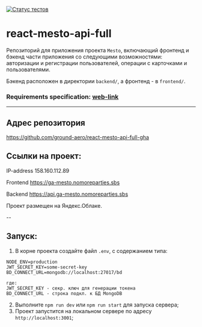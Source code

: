 [![Статус тестов](../../actions/workflows/tests.yml/badge.svg)](../../actions/workflows/tests.yml)

# react-mesto-api-full
Репозиторий для приложения проекта `Mesto`, включающий фронтенд и бэкенд части приложения со следующими возможностями: авторизации и регистрации пользователей, операции с карточками и пользователями. 

Бэкенд расположен в директории `backend/`, а фронтенд - в `frontend/`.

### Requirements specification: [web-link](https://concrete-web-bad.notion.site/15-4a17355b76b54be8b71eabe0ec7645cc)

---

## Адрес репозитория
https://github.com/ground-aero/react-mesto-api-full-gha

## Ссылки на проект:
IP-address 158.160.112.89

Frontend https://ga-mesto.nomoreparties.sbs

Backend https://api.ga-mesto.nomoreparties.sbs

Проект размещен на Яндекс.Облаке.

--
## Запуск:

1. В корне проекта создайте файл `.env`, с содержанием типа:
```dotenv
NODE_ENV=production
JWT_SECRET_KEY=some-secret-key
BD_CONNECT_URL=mongodb://localhost:27017/bd

где:
JWT_SECRET_KEY - секр. ключ для генерации токена
BD_CONNECT_URL - строка подкл. к БД MongoDB
```

2. Выполните `npm run dev` или `npm run start` для запуска сервера;
3. Проект запустится на локальном сервере по адресу `http://localhost:3001`;

